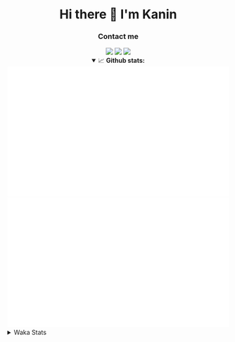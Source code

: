 <div align="center">
 <h1>Hi there 👋 I'm Kanin</h1>
 <h3>Contact me</h3>
 <a href="mailto:im@kanin.dev"><img src="https://img.shields.io/badge/gmail-%23D14836.svg?&style=for-the-badge&logo=gmail&logoColor=white"/></a>
 <a href="https://twitter.com/KaninDev"><img src="https://img.shields.io/badge/twitter-%231DA1F2.svg?&style=for-the-badge&logo=twitter&logoColor=white"/></a>
 <a href="https://www.linkedin.com/in/KaninDev"><img src="https://img.shields.io/badge/linkedin-%230077B5.svg?&style=for-the-badge&logo=linkedin&logoColor=white"/></a>
<details open>
  <summary>📈 <b>Github stats:</b></summary>
  <img src="https://github.com/Kanin/Kanin/blob/master/scripts/GitHubStats/generated/overview.svg"/>
  <img src="https://github.com/Kanin/Kanin/blob/master/scripts/GitHubStats/generated/languages.svg"/>
</details>
</div>

<details>
 <summary>Waka Stats</summary>

<!--START_SECTION:waka-->
![Code Time](http://img.shields.io/badge/Code%20Time-1%2C916%20hrs%2039%20mins-blue)

![Profile Views](http://img.shields.io/badge/Profile%20Views-1-blue)

![Lines of code](https://img.shields.io/badge/From%20Hello%20World%20I%27ve%20Written-800.1%20thousand%20lines%20of%20code-blue)

**🐱 My GitHub Data** 

> 📦 98.9 kB Used in GitHub's Storage 
 > 
> 🏆 85 Contributions in the Year 2023
 > 
> 🚫 Not Opted to Hire
 > 
> 📜 20 Public Repositories 
 > 
> 🔑 10 Private Repositories 
 > 
**I'm an Early 🐤** 

```text
🌞 Morning                2396 commits        ██████░░░░░░░░░░░░░░░░░░░   24.53 % 
🌆 Daytime                2832 commits        ███████░░░░░░░░░░░░░░░░░░   28.99 % 
🌃 Evening                2790 commits        ███████░░░░░░░░░░░░░░░░░░   28.56 % 
🌙 Night                  1751 commits        ████░░░░░░░░░░░░░░░░░░░░░   17.92 % 
```
📅 **I'm Most Productive on Monday** 

```text
Monday                   1786 commits        █████░░░░░░░░░░░░░░░░░░░░   18.28 % 
Tuesday                  1273 commits        ███░░░░░░░░░░░░░░░░░░░░░░   13.03 % 
Wednesday                1031 commits        ███░░░░░░░░░░░░░░░░░░░░░░   10.55 % 
Thursday                 1491 commits        ████░░░░░░░░░░░░░░░░░░░░░   15.26 % 
Friday                   1589 commits        ████░░░░░░░░░░░░░░░░░░░░░   16.27 % 
Saturday                 1008 commits        ███░░░░░░░░░░░░░░░░░░░░░░   10.32 % 
Sunday                   1591 commits        ████░░░░░░░░░░░░░░░░░░░░░   16.29 % 
```


📊 **This Week I Spent My Time On** 

```text
🕑︎ Time Zone: America/New_York

💬 Programming Languages: 
Python                   4 hrs 44 mins       ███████████████████████░░   92.93 % 
XML                      21 mins             ██░░░░░░░░░░░░░░░░░░░░░░░   07.04 % 
GitIgnore file           0 secs              ░░░░░░░░░░░░░░░░░░░░░░░░░   00.03 % 
Log File                 0 secs              ░░░░░░░░░░░░░░░░░░░░░░░░░   00.00 % 

🔥 Editors: 
PyCharm                  5 hrs 5 mins        █████████████████████████   100.00 % 

🐱‍💻 Projects: 
BB-CommunityBot          4 hrs 51 mins       ████████████████████████░   95.24 % 
Bot                      14 mins             █░░░░░░░░░░░░░░░░░░░░░░░░   04.76 % 
Naila                    0 secs              ░░░░░░░░░░░░░░░░░░░░░░░░░   00.00 % 

💻 Operating System: 
Windows                  5 hrs 5 mins        █████████████████████████   100.00 % 
```

**I Mostly Code in Python** 

```text
Python                   26 repos            ███████████████░░░░░░░░░░   61.90 % 
Java                     6 repos             ████░░░░░░░░░░░░░░░░░░░░░   14.29 % 
JavaScript               4 repos             ██░░░░░░░░░░░░░░░░░░░░░░░   09.52 % 
Kotlin                   2 repos             █░░░░░░░░░░░░░░░░░░░░░░░░   04.76 % 
HTML                     2 repos             █░░░░░░░░░░░░░░░░░░░░░░░░   04.76 % 
```



**Timeline**

![Lines of Code chart](https://raw.githubusercontent.com/Kanin/Kanin/master/assets/bar_graph.png)


 Last Updated on 26/03/2023 13:33:44 UTC
<!--END_SECTION:waka-->
</details>
